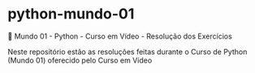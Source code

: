 # python-mundo-01
:snake: Mundo 01 - Python - Curso em Vídeo - Resolução dos Exercícios

Neste repositório estão as resoluções feitas durante o Curso de Python (Mundo 01) oferecido pelo Curso em Vídeo
